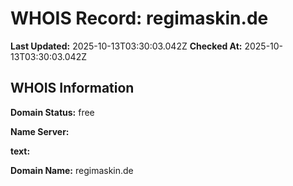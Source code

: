# WHOIS Record: regimaskin.de

**Last Updated:** 2025-10-13T03:30:03.042Z
**Checked At:** 2025-10-13T03:30:03.042Z

## WHOIS Information

**Domain Status:** free

**Name Server:** 

**text:** 

**Domain Name:** regimaskin.de

